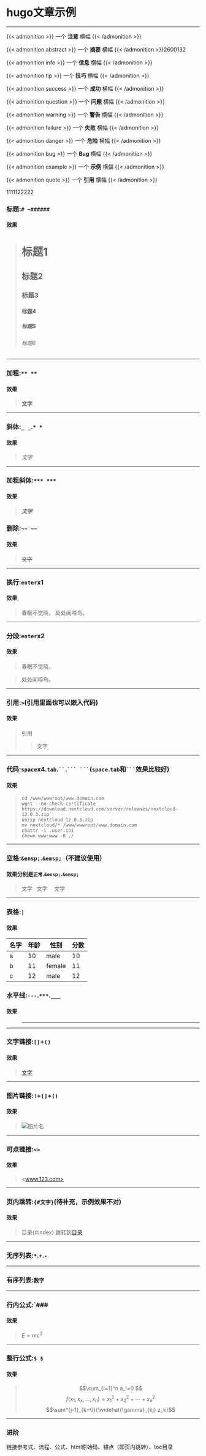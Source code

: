 # hugo文章示例




-------------

 {{< admonition >}}
一个 **注意** 横幅
{{< /admonition >}}

{{< admonition abstract >}}
一个 **摘要** 横幅
{{< /admonition >}}2600132

{{< admonition info >}}
一个 **信息** 横幅
{{< /admonition >}}

{{< admonition tip >}}
一个 **技巧** 横幅
{{< /admonition >}}

{{< admonition success >}}
一个 **成功** 横幅
{{< /admonition >}}

{{< admonition question >}}
一个 **问题** 横幅
{{< /admonition >}}

{{< admonition warning >}}
一个 **警告** 横幅
{{< /admonition >}}

{{< admonition failure >}}
一个 **失败** 横幅
{{< /admonition >}}

{{< admonition danger >}}
一个 **危险** 横幅
{{< /admonition >}}

{{< admonition bug >}}
一个 **Bug** 横幅
{{< /admonition >}}

{{< admonition example >}}
一个 **示例** 横幅
{{< /admonition >}}

{{< admonition quote >}}
一个 **引用** 横幅
{{< /admonition >}}

1111122222


### 标题:`# `-`###### `
#### 效果
> # 标题1
> ## 标题2
> ### 标题3
> #### 标题4
> ##### 标题5
> ###### 标题6

----
### 加粗:`** **`
#### 效果
> **文字**

----
### 斜体:`_ _`.`* *`
#### 效果
> _文字_

----
### 加粗斜体:`*** ***`
#### 效果
> ***文字***
### 删除:`~~ ~~`
#### 效果
> ~~文字~~

----
### 换行:`enter`x1
#### 效果
> 春眠不觉晓，
> 处处闻啼鸟。

----
### 分段:`enter`x2
#### 效果
> 春眠不觉晓，

> 处处闻啼鸟。

----
### 引用:`>`(引用里面也可以嵌入代码)
#### 效果
> 引用
> >文字 

----
### 代码:`space`x4.`tab`.` `` `.` ``` ``` `(`space`.`tab`和` ``` `效果比较好)
#### 效果
>     cd /www/wwwroot/www.domain.com
>     wget --no-check-certificate https://download.nextcloud.com/server/releases/nextcloud-12.0.3.zip`
>     unzip nextcloud-12.0.3.zip
>     mv nextcloud/* /www/wwwroot/www.domain.com
>     chattr -i .user.ini
>     chown www:www -R ./

----
### 空格:`&ensp;`.`&emsp;`（不建议使用）
#### 效果分别是`正常`.`&ensp;`.`&emsp;`
> 文字
> &ensp;文字
> &emsp;文字

---
### 表格:`|`
#### 效果
> 
| 名字   | 年龄   | 性别     | 分数   |
| ---- | ---- | ------ | ---- |
| a    | 10   | male   | 10   |
| b    | 11   | female | 11   |
| c    | 12   | male   | 12   |
### 水平线:`---`.`***`.`___`
#### 效果
>  ----

----
### 文字链接:`[]`+`()`
#### 效果
> [文字](http://www.123.com)

----
### 图片链接:`!`+`[]`+`()`
#### 效果
> ![图片名](http://i4.bvimg.com/500967/d00e782c7b37777fs.jpg)

----
### 可点链接:`<>`
#### 效果
><www.123.com>

----
### 页内跳转:`{#文字}`(待补充，示例效果不对)
#### 效果
> 目录{#index}
> 跳转到[目录](#index)

----
### 无序列表:`*`.`+`.`-`

----
### 有序列表:`数字`

----
### 行内公式:`### 
#### 效果
>  $E=mc^2$ 

----
### 整行公式:`$ $`
#### 效果

>$$\sum_{i=1}^n a_i=0 $$
>$$f(x_1,x_x,\ldots,x_n)  = x_1^2  + x_2^2  + \cdots + x_n^2 $$
>$$\sum^{j-1}_{k=0}{\widehat{\gamma}_{kj} z_k}$$

----
### 进阶
链接参考式、流程、公式、html原始码、锚点（即页内跳转）、toc目录
